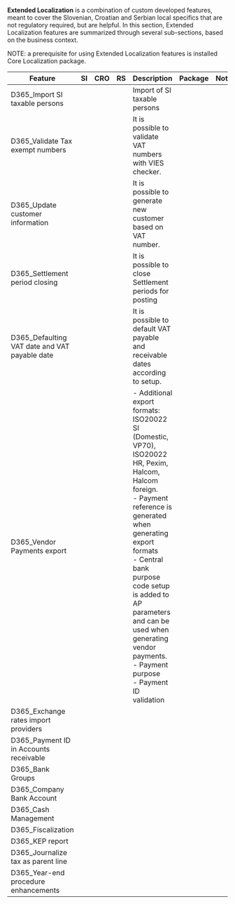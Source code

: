 
**Extended Localization** is a combination of custom developed features, meant to cover the Slovenian, Croatian and Serbian local specifics that are not regulatory required, but are helpful. In this section, Extended Localization features are summarized through several sub-sections, based on the business context.

NOTE: a prerequisite for using Extended Localization features  is installed Core Localization package.

|**Feature** | **SI** |**CRO**  | **RS** | **Description** | **Package** | **Note** |
|--|--|--|--|--|--|--|
|D365_Import SI taxable persons  |  |  |  |Import of SI taxable persons  |  |  |
|D365_Validate Tax exempt numbers  |  |  |  | It is possible to validate  VAT numbers with VIES checker. |  |  |
|D365_Update customer information |  |  |  |It is possible to generate new customer based on VAT number.  |  |  |
|D365_Settlement period closing |  |  |  |It is possible to close Settlement periods for posting  |  |  |
|D365_Defaulting VAT date and VAT payable date  |  |  |  |It is possible to default VAT payable and receivable dates according to setup.  |  |  |
|D365_Vendor Payments export  |  |  |  | - Additional export formats: ISO20022 SI (Domestic, VP70), ISO20022 HR, Pexim, Halcom, Halcom foreign.<br> - Payment reference is generated when generating export formats<br> -  Central bank purpose code setup is added to AP parameters and can be used when generating vendor payments.<br> - Payment purpose<br> - Payment ID validation  |  |  |
|D365_Exchange rates import providers  |  |  |  |  |  |  |
|D365_Payment ID in Accounts receivable  |  |  |  |  |  |  |
|D365_Bank Groups  |  |  |  |  |  |  |
|D365_Company Bank Account  |  |  |  |  |  |  |
|D365_Cash Management  |  |  |  |  |  |  |
|D365_Fiscalization  |  |  |  |  |  |  |
|D365_KEP report  |  |  |  |  |  |  |
|D365_Journalize tax as parent line  |  |  |  |  |  |  |
|D365_Year-end procedure enhancements  |  |  |  |  |  |  |